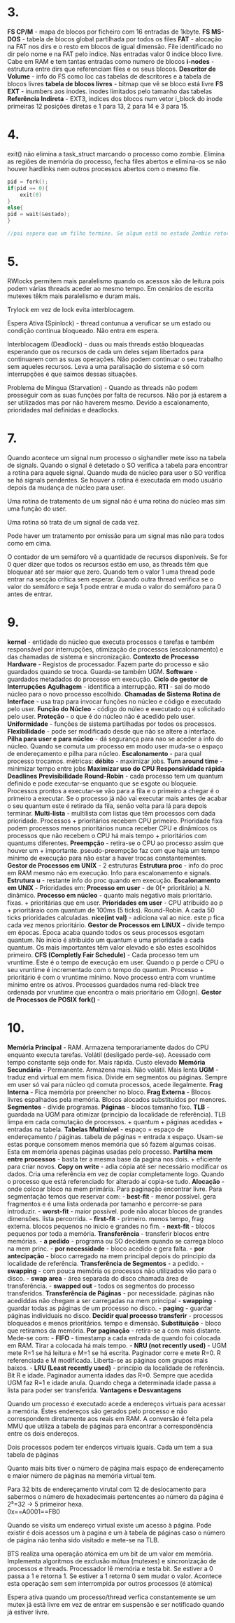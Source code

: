 
# 3.

__FS CP/M__ - mapa de blocos por ficheiro com 16 entradas de 1kbyte.
__FS MS-DOS__ - tabela de blocos global partilhada por todos os files
__FAT__ - alocação na FAT nos dirs e o resto em blocos de igual dimensão. File identificado no dir pelo nome e na FAT pelo indice. Nas entradas valor 0 indice bloco livre. Cabe em RAM e tem tantas entradas como numero de blocos
__i-nodes__ - estrutura entre dirs que referenciam files e os seus blocos.
__Descritor de Volume__ - info do FS como loc cas tabelas de descritores e a tabela de blocos livres
__tabela de blocos livres__ - bitmap que vê se bloco está livre
__FS EXT__ - inumbers aos inodes. inodes limitados pelo tamanho das tabelas
__Referência Indireta__ - EXT3, indices dos blocos num vetor i_block do inode primeiras 12 posições diretas e 1 para 13, 2 para 14 e 3 para 15.

# 4.

exit() não elimina a task_struct marcando o processo como zombie. Elimina as regiões de memória do processo, fecha files abertos e elimina-os se não houver hardlinks nem outros processos abertos com o mesmo file.

```c
pid = fork();
if(pid == 0){
	exit(0)
}
else{
pid = wait(&estado);
}

//pai espera que um filho termine. Se algum está no estado Zombie retorna imediatamente o PID e o estado de terminação.
```






# 5.

RWlocks permitem mais paralelismo quando os acessos são de leitura pois podem várias threads aceder ao mesmo tempo.
Em cenários de escrita mutexes têkm mais paralelismo e duram mais.

Trylock em vez de lock evita interblocagem.

Espera Ativa (Spinlock) - thread contunua a veruficar se um estado ou condição continua bloqueado. Não entra em espera.

Interblocagem (Deadlock) - duas ou mais threads estão bloqueadas esperando que os recursos de cada um deles sejam libertados para continuarem com as suas operações. Não podem continuar o seu trabalho sem aqueles recursos. Leva a uma paralisação do sistema e só com interrupções é que saimos dessas situações.

Problema de Míngua (Starvation) - Quando as threads não podem prosseguir com as suas funções por falta de recursos. Não por já estarem a ser utilizados mas por não haverem mesmo. Devido a escalonamento, prioridades mal definidas e deadlocks.
# 7.

Quando acontece um signal num processo o sighandler mete isso na tabela de signals. Quando o signal é detetado o SO verifica a tabela para encontrar a rotina para aquele signal. Quando muda de núcleo para user o SO verifica se há signals pendentes. Se houver a rotina é executada em modo usuário depois da mudança de núcleo para user.

Uma rotina de tratamento de um signal não é uma rotina do núcleo mas sim uma função do user.

Uma rotina só trata de um signal de cada vez.

Pode haver um tratamento por omissão para um signal mas não para todos como em cima.

O contador de um semáforo vê a quantidade de recursos disponíveis. Se for 0 quer dizer que todos os recursos estão em uso, as threads têm que bloquear até ser maior que zero.
Quando tem o valor 1 uma thread pode entrar na secção crítica sem esperar. Quando outra thread verifica se o valor do semáforo e seja 1 pode entrar e muda o valor do semáforo para 0 antes de entrar.

# 9.

__kernel__ - entidade do núcleo que executa processos e tarefas e também responsável por interrupções, otimização de processos (escalonamento) e das chamadas de sistema e sincronização.
__Contexto de Processo__
	__Hardware__ - Registos de processador. Fazem parte do processo e são guardados quando se troca. Guarda-se também UGM.
	__Software__ - guardados metadados do processo em execução.
__Ciclo do gestor de Interrupções__
	__Agulhagem__ - identifica a interrupção.
	__RTI__ - sai do modo núcleo para o novo processo escolhido.
__Chamadas de Sistema__
	__Rotina de Interface__ - usa trap para invocar funções no núcleo e código e executado pelo user.
	__Função do Núcleo__ - código do núleo e executado oq é solicitado pelo user.
__Proteção__ - o que é do núcleo não é acedido pelo user.
__Uniformidade__ - funções de sistema partilhadas por todos os processos.
__Flexibilidade__ - pode ser modificado desde que não se altere a interface.
__Pilha para user e para núcleo__ - dá segurança para nao se aceder a info do núcleo. Quando se comuta um processo em modo user muda-se o espaço de endereçamento e pilha para núcleo.
__Escalonamento__ - para qual processo trocamos. métricas:
	__débito__ - maximizar jobs.
	__Turn around time__ - minimizar tempo entre jobs
	__Maximizar uso do CPU__
	__Responsividade rápida__
	__Deadlines__
	__Previsibilidade__
__Round-Robin__ - cada processo tem um quantum definido e pode executar-se enquanto que se esgote ou bloqueie. Processos prontos a executar-se vão para a fila e o primeiro a chegar é o primeiro a executar. Se o processo já não vai executar mais antes de acabar o seu quantum este é retirado da fila, senão volta para lá para depois terminar.
__Multi-lista__ - multilista com listas que têm processos com dada prioridade. Processos + prioritários recebem CPU primeiro. Prioridade fixa podem processos menos prioritários nunca receber CPU e dinâmicos os processos que não recebem o CPU há mais tempo + prioritários com quantums diferentes.
__Preempção__ - retira-se o CPU ao processo assim que houver um + importante.
	pseudo-preempção faz com que haja um tempo mínimo de execução para não estar a haver trocas constantementes. 
__Gestor de Processos em UNIX__ - 2 estruturas
	__Estrutura proc__ - info do proc em RAM mesmo não em execução. Info para escalonamento e signals.
	__Estrutura u__ - restante info do proc quando em execução.
__Escalonamento em UNIX__ - Prioridades em:
	__Processo em user__ - de 0(+ prioritário) a N. dinâmico.
	__Processo em núcleo__ - quanto mais negativo mais prioritário. fixas. + prioritárias que em user.
__Prioridades em user__ - CPU atribuído ao p + prioritáraio com quantum de 100ms (5 ticks). Round-Robin. A cada 50 ticks prioridades calculadas.
__nice(int val)__ - adiciona val ao nice. este p fica cada vez menos prioritário.
__Gestor de Processos em LINUX__ - divide tempo em épocas. Época acaba quando todos os seus processos esgotam quantum. No início é atribuido um quantum e uma prioridade a cada quantum. Os mais importantes têm valor elevado e são estes escolhidos primeiro.
__CFS (Completly Fair Schedule)__ - Cada processo tem um vruntime. Este é o tempo de execução em user. Quando o p perde o CPU o seu vruntime é incrementado com o tempo do quantum. Processo + prioritário é com o vruntime mínimo. Novo processo entra com vruntime mínimo entre os ativos. Processos guardados numa red-black tree ordenada por vruntime que encontra o mais prioritário em O(logn).
__Gestor de Processos de POSIX__
	__fork()__ - 

# 10.

__Memória Principal__ - RAM. Armazena temporariamente dados do CPU enquanto executa tarefas. Volátil (desligado perde-se). Acessado com tempo constante seja onde for. Mais rápida. Custo elevado
__Memória Secundária__ - Permanente. Armazena mais. Não volátil. Mais lenta
__UGM__ - traduz end virtual em mem física. Divide em segmentos ou páginas.
Sempre em user só vai para núcleo qd comuta processos, acede ilegalmente.
__Frag Interna__ - Fica memória por preencher no bloco.
__Frag Externa__ - Blocos livres espalhados pela memória. Blocos alocados substituídos por menores.
__Segmentos__ - divide programas.
__Páginas__ - blocos tamanho fixo.
__TLB__ - guardada na UGM para otimizar (principio da localidade de referência). TLB limpa em cada comutação de processos. + quantum + páginas acedidas + entradas na tabela.
__Tabelas Multinível__ - espaço = espaço de endereçamento / páginas.
tabela de páginas = entrada x espaço. Usam-se estas porque consomem menos memória que só fazem algumas coisas. Esta em memória apenas páginas usadas pelo processo.
__Partilha mem entre processos__ - basta ter a mesma base da pagina nos dois. + eficiente para criar novos.
__Copy on write__ - adia cópia até ser necessário modificar os dados. Cria uma referência em vez de copiar completamente logo. Quando o processo que está referenciado for alterado aí copia-se tudo.
__Alocação__ - onde colcoar bloco na mem primária. Para paginação encontrar livre.
Para segmentação temos que reservar com:
	- __best-fit__ - menor possível. gera fragmentos e é uma lista ordenada por tamanho e percorre-se para introduzir.
	- __worst-fit__ - maior possível. pode não alocar blocos de grandes dimensões. lista percorrida.
	- __first-fit__ - primeiro. menos tempo, frag externa. blocos pequenos no inicio e grandes no fim.
	- __next-fit__ - blocos pequenos por toda a memória.
__Transferência__ - transferir blocos entre memórias.
	- __a pedido__ - programa ou SO decidem quando se carrega bloco na mem princ.
	- __por necessidade__ - bloco acedido e gera falta.
	- __por antecipação__ - bloco carregado na mem principal depois do principio da localidade de referência.
__Transferência de Segmentos__ - a pedido.
	- __swapping__ - com pouca memória os processos não utilizados vão para o disco.
	- __swap__ __area__ - área separada do disco chamada área de transferência.
	- __swapped out__ - todos os segmentos do processo transferidos.
__Transferência de Páginas__ - por necessidade. páginas não acediddas não chegam a ser carregadas na mem principal
	- __swapping__ - guardar todas as páginas de um processo no disco.
	- __paging__ - guardar páginas individuais no disco.
__Decidir qual processo transferir__ - processos bloqueados e menos prioritários. tempo e dimensão.
__Substituição__ - bloco que retiramos da memória.
__Por paginação__ - retira-se a com mais distante. Mede-se com:
	- __FIFO__ - timestamp a cada entrada de quando foi colocada em RAM. Tirar a colocada há mais tempo.
	- __NRU (not recently used)__ - UGM mete R=1 se há leitura e M=1 se há escrita. Paginador corre e mete R=0. R referenciada e M modificada. Liberta-se as páginas com grupos mais baixos.
	- __LRU (Least recently used)__ - princípio da localidade de referência. Bit R e idade. Paginador aumenta idades das R=0. Sempre que acedida UGM faz R=1 e idade anula. Quando chega a determinada idade passa a lista para poder ser transferida.
__Vantagens e Desvantagens__

Quando um processo é executado acede a endereços virtuais para acessar a memória. Estes endereços são gerados pelo processo e não correspondem diretamente aos reais em RAM. A conversão é feita pela MMU que utiliza a tabela de páginas para encontrar a correspondência entre os dois endereços.

Dois processos podem ter enderços virtuais iguais. Cada um tem a sua tabela de páginas

Quanto mais bits tiver o número de página mais espaço de endereçamento e maior número de páginas na memória virtual tem.

Para 32 bits de endereçamento virutal com 12 de deslocamento para sabermos o número de hexadecimais pertencentes ao número da página é 2⁵=32 -> 5 primeiror hexa.  
0x==A0001==FB0

Quando se visita um endereço virtual existe um acesso à página. Pode existir é dois acessos um à pagina e um à tabela de páginas caso o número de página não tenha sido visitado e mete-se na TLB.

BTS realiza uma operação atómica em um bit de um valor em memória. Implementa algoritmos de exclusão mútua (mutexes) e sincronização de processos e threads.
Processador lê memória e testa bit. Se estiver a 0 passa a 1 e retorna 1. Se estiver a 1 retorna 0 sem mudar o valor. Acontece esta operação sem sem interrompida por outros processos (é atómica)

Espera ativa quando um processo/thread verfica constantemente se um mutex já está livre em vez de entrar em suspensão e ser notificado quando já estiver livre. 
